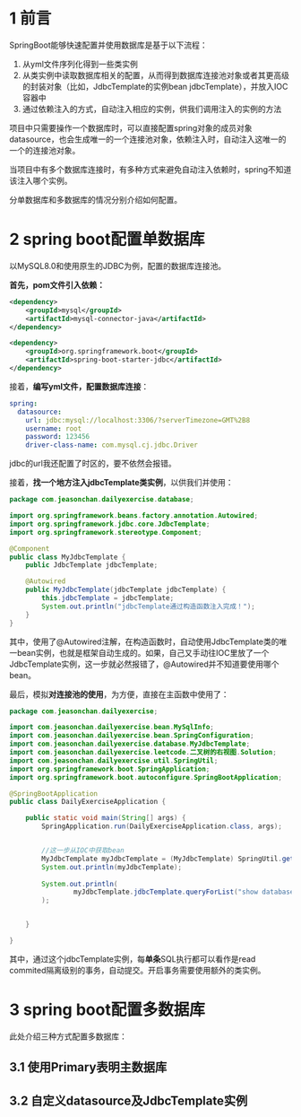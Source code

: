 # 1 前言

SpringBoot能够快速配置并使用数据库是基于以下流程：

1. 从yml文件序列化得到一些类实例
2. 从类实例中读取数据库相关的配置，从而得到数据库连接池对象或者其更高级的封装对象（比如，JdbcTemplate的实例bean  jdbcTemplate），并放入IOC容器中
3. 通过依赖注入的方式，自动注入相应的实例，供我们调用注入的实例的方法

项目中只需要操作一个数据库时，可以直接配置spring对象的成员对象datasource，也会生成唯一的一个连接池对象，依赖注入时，自动注入这唯一的一个的连接池对象。

当项目中有多个数据库连接时，有多种方式来避免自动注入依赖时，spring不知道该注入哪个实例。

分单数据库和多数据库的情况分别介绍如何配置。

# 2 spring boot配置单数据库

以MySQL8.0和使用原生的JDBC为例，配置的数据库连接池。

**首先，pom文件引入依赖：**

```xml
<dependency>
    <groupId>mysql</groupId>
    <artifactId>mysql-connector-java</artifactId>
</dependency>

<dependency>
    <groupId>org.springframework.boot</groupId>
    <artifactId>spring-boot-starter-jdbc</artifactId>
</dependency>
```

接着，**编写yml文件，配置数据库连接**：

```yaml
spring:
  datasource:
    url: jdbc:mysql://localhost:3306/?serverTimezone=GMT%2B8
    username: root
    password: 123456
    driver-class-name: com.mysql.cj.jdbc.Driver
```

jdbc的url我还配置了时区的，要不依然会报错。

接着，**找一个地方注入jdbcTemplate类实例**，以供我们并使用：

```java
package com.jeasonchan.dailyexercise.database;

import org.springframework.beans.factory.annotation.Autowired;
import org.springframework.jdbc.core.JdbcTemplate;
import org.springframework.stereotype.Component;

@Component
public class MyJdbcTemplate {
    public JdbcTemplate jdbcTemplate;

    @Autowired
    public MyJdbcTemplate(jdbcTemplate jdbcTemplate) {
        this.jdbcTemplate = jdbcTemplate;
        System.out.println("jdbcTemplate通过构造函数注入完成！");
    }
}

```

其中，使用了@Autowired注解，在构造函数时，自动使用JdbcTemplate类的唯一bean实例，也就是框架自动生成的。如果，自己又手动往IOC里放了一个JdbcTemplate实例，这一步就必然报错了，@Autowired并不知道要使用哪个bean。

最后，模拟**对连接池的使用**，为方便，直接在主函数中使用了：

```java
package com.jeasonchan.dailyexercise;

import com.jeasonchan.dailyexercise.bean.MySqlInfo;
import com.jeasonchan.dailyexercise.bean.SpringConfiguration;
import com.jeasonchan.dailyexercise.database.MyJdbcTemplate;
import com.jeasonchan.dailyexercise.leetcode.二叉树的右视图.Solution;
import com.jeasonchan.dailyexercise.util.SpringUtil;
import org.springframework.boot.SpringApplication;
import org.springframework.boot.autoconfigure.SpringBootApplication;

@SpringBootApplication
public class DailyExerciseApplication {

    public static void main(String[] args) {
        SpringApplication.run(DailyExerciseApplication.class, args);


        //这一步从IOC中获取bean
        MyJdbcTemplate myJdbcTemplate = (MyJdbcTemplate) SpringUtil.getBeanByName("myJdbcTemplate");
        System.out.println(myJdbcTemplate);
        
        System.out.println(
                myJdbcTemplate.jdbcTemplate.queryForList("show databases;")
        );


    }

}
```

其中，通过这个jdbcTemplate实例，每**单条**SQL执行都可以看作是read commited隔离级别的事务，自动提交。开启事务需要使用额外的类实例。

# 3 spring boot配置多数据库

此处介绍三种方式配置多数据库：

## 3.1 使用Primary表明主数据库





## 3.2 自定义datasource及JdbcTemplate实例



